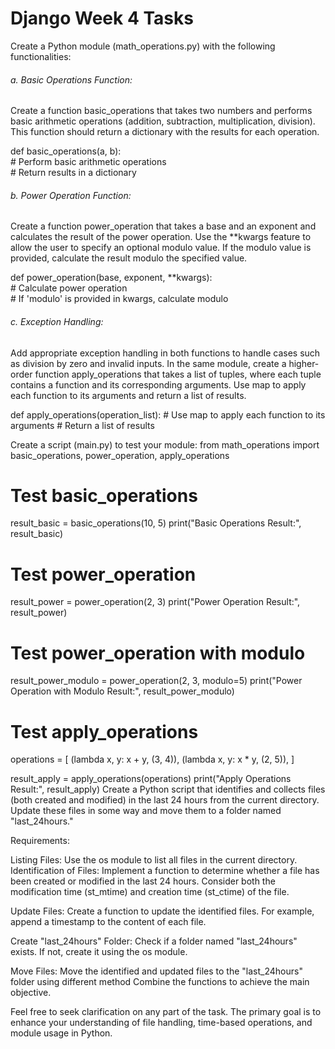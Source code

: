 # Django  Week 4 Tasks

Create a Python module (math_operations.py) with the following functionalities:

###### a. Basic Operations Function:

Create a function basic_operations that takes two numbers and performs basic arithmetic operations (addition, subtraction, multiplication, division). This function should return a dictionary with the results for each operation. <br />

def basic_operations(a, b): <br />
    # Perform basic arithmetic operations <br />
    # Return results in a dictionary 

###### b. Power Operation Function:
Create a function power_operation that takes a base and an exponent and calculates the result of the power operation. Use the **kwargs feature to allow the user to specify an optional modulo value. If the modulo value is provided, calculate the result modulo the specified value. <br />

def power_operation(base, exponent, **kwargs): <br />
    # Calculate power operation <br />
    # If 'modulo' is provided in kwargs, calculate modulo

###### c. Exception Handling:
Add appropriate exception handling in both functions to handle cases such as division by zero and invalid inputs.
In the same module, create a higher-order function apply_operations that takes a list of tuples, where each tuple contains a function and its corresponding arguments. Use map to apply each function to its arguments and return a list of results.

def apply_operations(operation_list):
    # Use map to apply each function to its arguments
    # Return a list of results



Create a script (main.py) to test your module:
from math_operations import basic_operations, power_operation, apply_operations

# Test basic_operations
result_basic = basic_operations(10, 5)
print("Basic Operations Result:", result_basic)

# Test power_operation
result_power = power_operation(2, 3)
print("Power Operation Result:", result_power)

# Test power_operation with modulo
result_power_modulo = power_operation(2, 3, modulo=5)
print("Power Operation with Modulo Result:", result_power_modulo)

# Test apply_operations
operations = [
    (lambda x, y: x + y, (3, 4)),
    (lambda x, y: x * y, (2, 5)),
]

result_apply = apply_operations(operations)
print("Apply Operations Result:", result_apply)
Create a Python script that identifies and collects files (both created and modified) in the last 24 hours from the current directory. Update these files in some way and move them to a folder named "last_24hours."

Requirements:

Listing Files:
Use the os module to list all files in the current directory.
Identification of Files:
Implement a function to determine whether a file has been created or modified in the last 24 hours.
Consider both the modification time (st_mtime) and creation time (st_ctime) of the file.

Update Files:
Create a function to update the identified files. For example, append a timestamp to the content of each file.

Create "last_24hours" Folder:
Check if a folder named "last_24hours" exists. If not, create it using the os module.

Move Files:
Move the identified and updated files to the "last_24hours" folder using different method
Combine the functions to achieve the main objective.

Feel free to seek clarification on any part of the task. The primary goal is to enhance your understanding of file handling, time-based operations, and module usage in Python.

